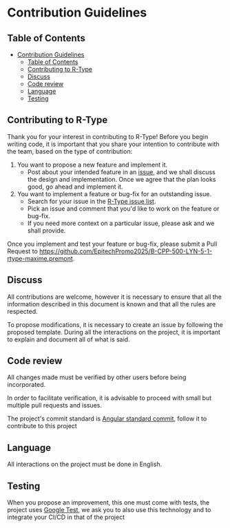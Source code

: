 # Contribution Guidelines

## Table of Contents
- [Contribution Guidelines](#contribution-guidelines)
  - [Table of Contents](#table-of-contents)
  - [Contributing to R-Type](#contributing-to-r-type)
  - [Discuss](#discuss)
  - [Code review](#code-review)
  - [Language](#language)
  - [Testing](#testing)

## Contributing to R-Type

Thank you for your interest in contributing to R-Type! Before you begin writing code, it is important
that you share your intention to contribute with the team, based on the type of contribution:

1. You want to propose a new feature and implement it.
    - Post about your intended feature in an [issue](https://github.com/EpitechPromo2025/B-CPP-500-LYN-5-1-rtype-maxime.premont/issues),
    and we shall discuss the design and implementation. Once we agree that the plan looks good,
    go ahead and implement it.
2. You want to implement a feature or bug-fix for an outstanding issue.
    - Search for your issue in the [R-Type issue list](https://github.com/EpitechPromo2025/B-CPP-500-LYN-5-1-rtype-maxime.premont/issues).
    - Pick an issue and comment that you'd like to work on the feature or bug-fix.
    - If you need more context on a particular issue, please ask and we shall provide.

Once you implement and test your feature or bug-fix, please submit a Pull Request to
https://github.com/EpitechPromo2025/B-CPP-500-LYN-5-1-rtype-maxime.premont.


## Discuss

All contributions are welcome, however it is necessary to ensure that all the information described in this document is known and that all the rules are respected.

To propose modifications, it is necessary to create an issue by following the proposed template. During all the interactions on the project, it is important to explain and document all of what is said.

## Code review

All changes made must be verified by other users before being incorporated.

In order to facilitate verification, it is advisable to proceed with small but multiple pull requests and issues.

The project's commit standard is [Angular standard commit](https://www.conventionalcommits.org/en/v1.0.0-beta.4/), follow it to contribute to this project

## Language
All interactions on the project must be done in English.

## Testing

When you propose an improvement, this one must come with tests, the project uses [Google Test](https://github.com/google/googletest), we ask you to also use this technology and to integrate your CI/CD in that of the project